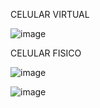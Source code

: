 CELULAR VIRTUAL

![image](https://github.com/user-attachments/assets/8ba854d7-8dce-49ef-a7b6-a91f81aeeb9a)

CELULAR FISICO

![image](https://github.com/user-attachments/assets/bda63b5a-640a-4c59-adc1-80cbcacaab6c)

![image](https://github.com/user-attachments/assets/760e8a6b-fa85-4ea1-99cb-b0be69bf1c4b)

